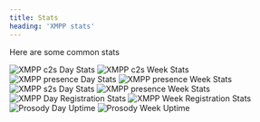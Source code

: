 ```yaml
---
title: Stats
heading: 'XMPP stats'
---
```


Here are some common stats

<img src="https://munin.koderoot.net/kodenet/kodenet/prosody_c2s-day.png" alt="XMPP c2s Day Stats" />
<img src="https://munin.koderoot.net/kodenet/kodenet/prosody_c2s-week.png" alt="XMPP c2s Week Stats" />
<img src="https://munin.koderoot.net/kodenet/kodenet/prosody_presence-day.png" alt="XMPP presence Day Stats" />
<img src="https://munin.koderoot.net/kodenet/kodenet/prosody_presence-week.png" alt="XMPP presence Week Stats" />
<img src="https://munin.koderoot.net/kodenet/kodenet/prosody_s2s-day.png" alt="XMPP s2s Day Stats" />
<img src="https://munin.koderoot.net/kodenet/kodenet/prosody_s2s-week.png" alt="XMPP presence Week Stats" />
<img src="https://munin.koderoot.net/kodenet/kodenet/prosody_users-day.png" alt="XMPP Day Registration Stats" />
<img src="https://munin.koderoot.net/kodenet/kodenet/prosody_users-week.png" alt="XMPP Week Registration Stats" />
<img src="https://munin.koderoot.net/kodenet/kodenet/prosody_uptime-day.png" alt="Prosody Day Uptime" />
<img src="https://munin.koderoot.net/kodenet/kodenet/prosody_uptime-week.png" alt="Prosody Week Uptime" />
